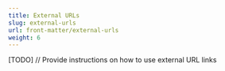 ```yaml
---
title: External URLs
slug: external-urls
url: front-matter/external-urls
weight: 6
---
```


[TODO] // Provide instructions on how to use external URL links

